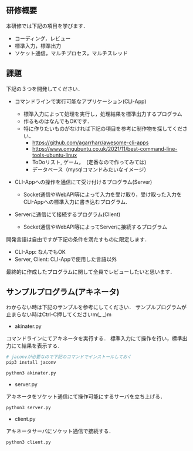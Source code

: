 ## 研修概要

本研修では下記の項目を学びます．

- コーディング，レビュー
- 標準入力，標準出力
- ソケット通信，マルチプロセス，マルチスレッド

## 課題
下記の３つを開発してください．

- コマンドラインで実行可能なアプリケーション(CLI-App)
  - 標準入力によって処理を実行し，処理結果を標準出力するプログラム
  - 作るものはなんでもOKです．
  - 特に作りたいものがなければ下記の項目を参考に制作物を探してください．
    - https://github.com/agarrharr/awesome-cli-apps
    - https://www.omgubuntu.co.uk/2021/11/best-command-line-tools-ubuntu-linux
    - ToDoリスト, ゲーム，　(定番なので作ってみては)
    - データベース（mysqlコマンドみたいなイメージ）

- CLI-Appへの操作を通信にて受け付けるプログラム(Server)
  - Socket通信やWebAPI等によって入力を受け取り，受け取った入力をCLI-Appへの標準入力に書き込むプログラム.

- Serverに通信にて接続するプログラム(Client)
  - Socket通信やWebAPI等によってServerに接続するプログラム

開発言語は自由ですが下記の条件を満たすものに限定します．
- CLI-App: なんでもOK
- Server, Client: CLI-Appで使用した言語以外

最終的に作成したプログラムに関して全員でレビューしたいと思います．

## サンプルプログラム(アキネータ)
わからない時は下記のサンプルを参考にしてください．
サンプルプログラムが止まらない時はCtrl-C押してくださいm(_ _)m

- akinater.py

コマンドラインにてアキネータを実行する．
標準入力にて操作を行い，標準出力にて結果を表示する．
```sh
# jaconvが必要なので下記のコマンドでインストールしておく
pip3 install jaconv

python3 akinater.py
```

 - server.py

アキネータをソケット通信にて操作可能にするサーバを立ち上げる．
```sh
python3 server.py
```

- client.py

アキネータサーバにソケット通信で接続する．

```sh
python3 client.py
```

<!--
# 研修内容（基礎）

下記の順に研修を進めてください．

- akinater.py, server.py, client.py を実行してみる．
- akinater.pyのコードを理解する
  - 他人のコードを読みレビュー（良い悪いの評価）ができる．
  - 標準入力，標準出力，標準エラー，が理解できている．
- server.py, client.pyのコードを理解する．
  - socket通信が理解できている．
  - スレッド，プロセスが理解できている．

# 研修内容（+α）

下記の２つを進めてください．
最後に自分が行ったことについてスライドにて発表してください．

- server.py, client.py をpython以外の言語で記述せよ
  - 計算機（pc）に関する基礎的な知識は前提として，基礎的な知識をプログラムとして表現できるようになってもらいたい.

- アキネータの推測処理を自作せよ．
  - ネット上にはヒントが転がっているが，ヒントを見たのならば発表の際にサイトのURLを引用すること
    - （自分のアイデアと他人のアイデアを明確に分ける）

-->
